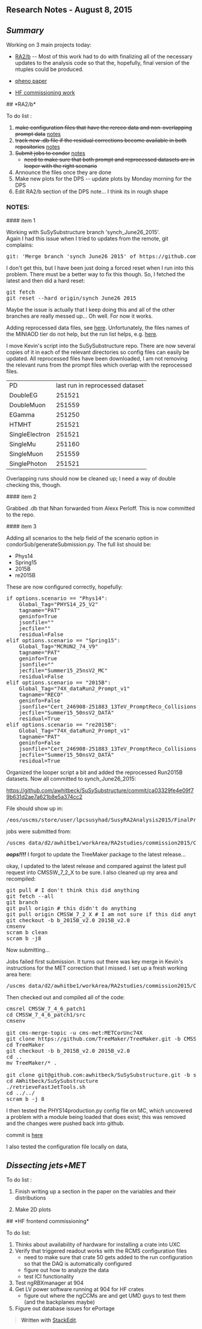 Research Notes - August 8, 2015
------------------------------------
## *Summary*

Working on 3 main projects today:

- [RA2/b](#RA2b) -- Most of this work had to do with finalizing all of the necessary updates to the analysis code so that the, hopefully, final version of the ntuples could be produced.  

- [pheno paper](#DissectingJetsMET) 

- [HF commissioning work](#HFcommissioning)

<a name="RA2b">
## *RA2/b* 

To do list :

1. ~~make configuration files that have the rereco data and non-overlapping prompt data~~ [notes](#RA2b-item1)
2. ~~track new .db file if the residual corrections become available in both repositories~~ [notes](#RA2b-item2)
3. ~~Submit jobs to condor~~ [notes](#RA2b-item3)
	+ ~~need to make sure that both prompt and reprocessed datasets are in looper with the right scenario~~
4. Announce the files once they are done
5. Make new plots for the DPS -- update plots by Monday morning for the DPS
6. Edit RA2/b section of the DPS note... I think its in rough shape

### NOTES:

<a name="RA2b-item1"> 
#### item 1 

Working with SuSySubstructure branch 'synch_June26_2015'.  
Again I had this issue when I tried to updates from the remote, git complains:
<pre>git: 'Merge branch 'synch_June26_2015' of https://github.com/awhitbeck/SuSySubstructure into synch_June26_2015' is not a git command. See 'git --help'.</pre>
I don't get this, but I have been just doing a forced reset when I run into this problem.  There must be a better way to fix this though.  So, I fetched the latest and then did a hard reset: 
<pre>git fetch
git reset --hard origin/synch_June26_2015</pre>
Maybe the issue is actually that I keep doing this and all of the other branches are really messed up... Oh well.  For now it works. 

Adding reprocessed data files, see [here](https://cmsweb.cern.ch/das/request?view=list&limit=50&instance=prod%2Fglobal&input=dataset%3D%2F*%2FRun2015B-17Jul2015-v1%2FMINIAOD).  Unfortunately, the files names of the MINIAOD tier do not help, but the run list helps, e.g. [here](https://cmsweb.cern.ch/das/request?view=list&limit=50&instance=prod%2Fglobal&input=run+dataset%3D%2FSingleMuon%2FRun2015B-17Jul2015-v1%2FMINIAOD). 

I move Kevin's script into the SuSySubstructure repo.  There are now several copies of it in each of the relevant directories so config files can easily be updated.  All reprocessed files have been downloaded, I am not removing the relevant runs from the prompt files which overlap with the reprocessed files.  

<table>
<tr> 
	<td> PD </td> <td> last run in reprocessed dataset </td>
</tr>
<tr>
	<td> DoubleEG </td> <td> 251521 </td>
</tr>
<tr>
	<td> DoubleMuon </td> <td> 251559 </td>
</tr>
<tr>
	<td> EGamma </td> <td> 251250 </td>
</tr>
<tr>
	<td>HTMHT </td> <td> 251521 </td>
</tr>
<tr>
	<td> SingleElectron </td> <td> 251521 </td>
</tr>
<tr>
	<td> SingleMu </td> <td> 251160 </td>
</tr>
<tr>
	<td> SingleMuon </td> <td> 251559 </td>
</tr>
<tr>
	<td> SinglePhoton </td> <td> 251521 </td>
</tr>
</table>

Overlapping runs should now be cleaned up; I need a way of double checking this, though. 


<a name="RA2b-item2"> 
#### item 2 

Grabbed .db that Nhan forwarded from Alexx Perloff.  This is now committed to the repo.

<a name="RA2b-item3"> 
#### item 3 

Adding all scenarios to the help field of the scenario option in condorSub/generateSubmission.py.  The full list should be:

 - Phys14
 - Spring15
 - 2015B
 - re2015B

These are now configured correctly, hopefully:

<pre>
if options.scenario == "Phys14":
    Global_Tag="PHYS14_25_V2"
    tagname="PAT"
    geninfo=True
    jsonfile=""
    jecfile=""
    residual=False
elif options.scenario == "Spring15":
    Global_Tag="MCRUN2_74_V9"
    tagname="PAT"
    geninfo=True
    jsonfile=""
    jecfile="Summer15_25nsV2_MC"
    residual=False
elif options.scenario == "2015B":
    Global_Tag="74X_dataRun2_Prompt_v1"
    tagname="RECO"
    geninfo=False
    jsonfile="Cert_246908-251883_13TeV_PromptReco_Collisions15_JSON_v2.txt"
    jecfile="Summer15_50nsV2_DATA"
    residual=True
elif options.scenario == "re2015B":
    Global_Tag="74X_dataRun2_Prompt_v1"
    tagname="PAT"
    geninfo=False
    jsonfile="Cert_246908-251883_13TeV_PromptReco_Collisions15_JSON_v2.txt"
    jecfile="Summer15_50nsV2_DATA"
    residual=True
</pre>

Organized the looper script a bit and added the reprocessed Run2015B datasets.  Now all committed to synch_June26_2015:

https://github.com/awhitbeck/SuSySubstructure/commit/ca03329fe4e09f79b631d2ae7a621b8e5a374cc2

File should show up in:
<pre>/eos/uscms/store/user/lpcsusyhad/SusyRA2Analysis2015/FinalProductionDPS</pre>
 
 jobs were submitted from:
 <pre>/uscms_data/d2/awhitbe1/workArea/RA2studies/commission2015/CMSSW_7_4_6_patch6/src/AWhitbeck/SuSySubstructure/test/FinalProductionDPS</pre>

***oops!!!!*** I forgot to update the TreeMaker package to the latest release...

okay, I updated to the latest release and compared against the latest pull request into CMSSW_7_2_X to be sure.  I also cleaned up my area and recompiled:
<pre>git pull # I don't think this did anything
git fetch --all
git branch
git pull origin # this didn't do anything
git pull origin CMSSW_7_2_X # I am not sure if this did anything
git checkout -b b_2015B_v2.0 2015B_v2.0 
cmsenv
scram b clean
scram b -j8</pre>

Now submitting...

Jobs failed first submission.  It turns out there was key merge in Kevin's instructions for the MET correction that I missed.  I set up a fresh working area here:
<pre>/uscms_data/d2/awhitbe1/workArea/RA2studies/commission2015/CMSSW_7_4_6_patch1/src/</pre>
Then checked out and compiled all of the code:
<pre>cmsrel CMSSW_7_4_6_patch1
cd CMSSW_7_4_6_patch1/src
cmsenv

git cms-merge-topic -u cms-met:METCorUnc74X
git clone https://github.com/TreeMaker/TreeMaker.git -b CMSSW_7_2_X
cd TreeMaker
git checkout -b b_2015B_v2.0 2015B_v2.0
cd ..
mv TreeMaker/* .

git clone git@github.com:awhitbeck/SuSySubstructure.git -b synch_June26_2015 AWhitbeck/SuSySubstructure
cd AWhitbeck/SuSySubstructure
./retrieveFastJetTools.sh
cd ../../
scram b -j 8</pre>
   
I then tested the PHYS14production.py config file on MC, which uncovered a problem with a module being loaded that does exist; this was removed and the changes were pushed back into github. 

commit is [here](https://github.com/awhitbeck/SuSySubstructure/commit/42bbf9ed2e44d0a34e3e2fb460613ff00d028342)

I also tested the configuration file locally on data, 
<a name="DissectingJetsMET">
## *Dissecting jets+MET* 

To do list :

1. Finish writing up a section in the paper on the variables and their distributions

2. Make 2D plots 

<a name="HFcommissioning">
## *HF frontend commissioning* 

To do list:

1. Thinks about availability of hardware for installing a crate into UXC
2. Verify that triggered readout works with the RCMS configuration files
	+ need to make sure that crate 50 gets added to the run configuration so that the DAQ is automatically configured
	+ figure out how to analyze the data 
	+ test ICI functionality
3. Test ngRBXmanager at 904
4. Get LV power software running at 904 for HF crates
	+ figure out where the ngCCMs are and get UMD guys to test them (and the backplanes maybe)
5. Figure out database issues for ePortage

> Written with [StackEdit](https://stackedit.io/).